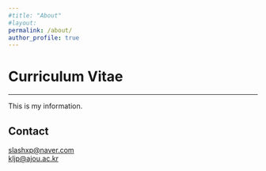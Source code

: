 ```yaml
---
#title: "About"
#layout: 
permalink: /about/
author_profile: true
---
```


Curriculum Vitae
===
---
This is my information.


Contact
---
slashxp@naver.com  
kljp@ajou.ac.kr
